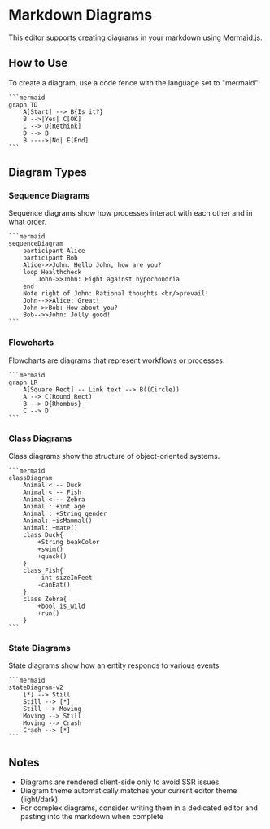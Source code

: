 # Markdown Diagrams

This editor supports creating diagrams in your markdown using [Mermaid.js](https://mermaidjs.github.io/).

## How to Use

To create a diagram, use a code fence with the language set to "mermaid":

````
```mermaid
graph TD
    A[Start] --> B{Is it?}
    B -->|Yes| C[OK]
    C --> D[Rethink]
    D --> B
    B ---->|No| E[End]
```
````

## Diagram Types

### Sequence Diagrams

Sequence diagrams show how processes interact with each other and in what order.

````
```mermaid
sequenceDiagram
    participant Alice
    participant Bob
    Alice->>John: Hello John, how are you?
    loop Healthcheck
        John->>John: Fight against hypochondria
    end
    Note right of John: Rational thoughts <br/>prevail!
    John-->>Alice: Great!
    John->>Bob: How about you?
    Bob-->>John: Jolly good!
```
````

### Flowcharts

Flowcharts are diagrams that represent workflows or processes.

````
```mermaid
graph LR
    A[Square Rect] -- Link text --> B((Circle))
    A --> C(Round Rect)
    B --> D{Rhombus}
    C --> D
```
````

### Class Diagrams

Class diagrams show the structure of object-oriented systems.

````
```mermaid
classDiagram
    Animal <|-- Duck
    Animal <|-- Fish
    Animal <|-- Zebra
    Animal : +int age
    Animal : +String gender
    Animal: +isMammal()
    Animal: +mate()
    class Duck{
        +String beakColor
        +swim()
        +quack()
    }
    class Fish{
        -int sizeInFeet
        -canEat()
    }
    class Zebra{
        +bool is_wild
        +run()
    }
```
````

### State Diagrams

State diagrams show how an entity responds to various events.

````
```mermaid
stateDiagram-v2
    [*] --> Still
    Still --> [*]
    Still --> Moving
    Moving --> Still
    Moving --> Crash
    Crash --> [*]
```
````

## Notes

- Diagrams are rendered client-side only to avoid SSR issues
- Diagram theme automatically matches your current editor theme (light/dark)
- For complex diagrams, consider writing them in a dedicated editor and pasting into the markdown when complete
